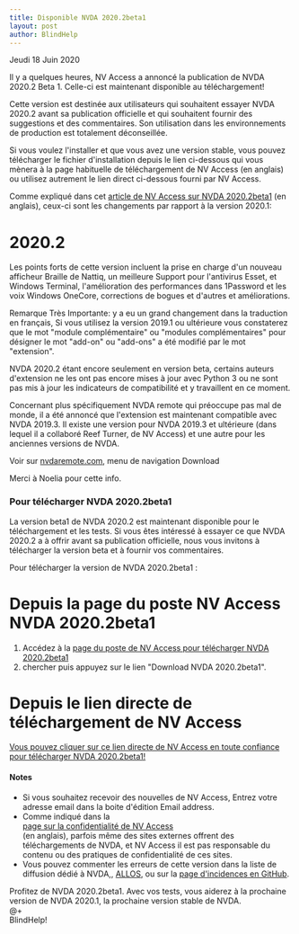 ```yaml
---
title: Disponible NVDA 2020.2beta1
layout: post
author: BlindHelp
---
```


<footer>Jeudi 18 Juin 2020</footer>

Il y a quelques heures, NV Access a annoncé la publication de NVDA 2020.2 Beta 1. Celle-ci est maintenant disponible au téléchargement!                  

Cette version est destinée aux utilisateurs qui souhaitent essayer NVDA 2020.2 avant sa publication officielle et qui souhaitent fournir des suggestions et des commentaires. Son utilisation dans les environnements de production est totalement déconseillée.         

Si vous voulez l'installer et que vous avez une version stable, vous pouvez télécharger le fichier d'installation depuis le lien ci-dessous qui vous mènera à la page habituelle de téléchargement  de NV Access (en anglais) ou utilisez autrement le lien direct ci-dessous fourni par NV Access.             


Comme expliqué dans cet  [article de NV Access sur NVDA 2020.2beta1](https://www.nvaccess.org/post/nvda-2020-2beta1/) (en anglais), ceux-ci sont les changements par rapport à la version 2020.1:

# 2020.2 #

Les points forts de cette version incluent la prise en charge d'un nouveau afficheur Braille de Nattiq, un meilleure  Support pour l'antivirus Esset, et Windows Terminal, l'amélioration des performances dans 1Password et les voix Windows OneCore, corrections de bogues et d'autres et améliorations. 

Remarque Très Importante: y a eu un grand changement dans la traduction en français, Si vous utilisez la version 2019.1 ou ultérieure vous constaterez que le mot "module complémentaire" ou "modules complémentaires" pour désigner le mot "add-on" ou "add-ons" a été modifié par le mot "extension".

NVDA 2020.2 étant encore seulement en version beta, certains auteurs d'extension ne les ont pas encore mises à jour avec Python 3 ou ne sont pas mis à jour les indicateurs de compatibilité et  y travaillent en ce moment.

Concernant plus spécifiquement NVDA remote qui préoccupe pas mal de monde, il a été annoncé  que l'extension est   maintenant compatible avec NVDA 2019.3. Il existe une version pour NVDA 2019.3 et ultérieure (dans lequel il a collaboré Reef Turner, de NV Access) et une autre pour les anciennes versions de NVDA.    

Voir sur [nvdaremote.com](https://nvdaremote.com/),  menu de navigation Download

Merci à Noelia pour cette info.

###  Pour télécharger NVDA 2020.2beta1 ###

La version beta1 de NVDA 2020.2 est maintenant disponible pour le téléchargement et les tests. Si vous êtes intéressé à essayer ce que NVDA 2020.2 a à offrir avant sa publication officielle, nous vous invitons à télécharger la version beta et à fournir vos commentaires.            

Pour télécharger la version de NVDA 2020.2beta1 :    

# Depuis la page du poste NV Access NVDA 2020.2beta1 #

1. Accédez à la [page du poste de NV Access pour télécharger NVDA 2020.2beta1](https://www.nvaccess.org/post/nvda-2020-2beta1/)    
2. chercher puis appuyez sur le lien "Download NVDA 2020.2beta1".               

# Depuis le lien directe de téléchargement de NV Access #
  
  [Vous pouvez cliquer   sur ce lien directe de NV Access en toute confiance pour télécharger NVDA 2020.2beta1!](http://www.nvaccess.org/files/nvda/releases/2020.2beta1/nvda_2020.2beta1.exe)    

#### Notes ####

* Si vous souhaitez recevoir des nouvelles de NV Access, Entrez votre adresse email dans la boite d'édition Email address.                
* Comme indiqué dans la            
[page sur la confidentialité de NV Access](http://www.nvaccess.org/privacy/)           
(en anglais), parfois même des sites externes offrent des téléchargements de NVDA, et NV Access il est pas responsable du contenu ou des pratiques de confidentialité de ces sites.         
* Vous pouvez commenter les erreurs de cette version dans la liste de diffusion dédié à NVDA,, [ALLOS](mailto:ALLOS@yahoogroupes.fr), ou sur la [page d'incidences en GitHub](https://github.com/nvaccess/nvda/issues).              

Profitez de NVDA 2020.2beta1. Avec vos tests, vous aiderez à la prochaine version de NVDA 2020.1, la prochaine version stable de NVDA.        
@+                     
BlindHelp!                           